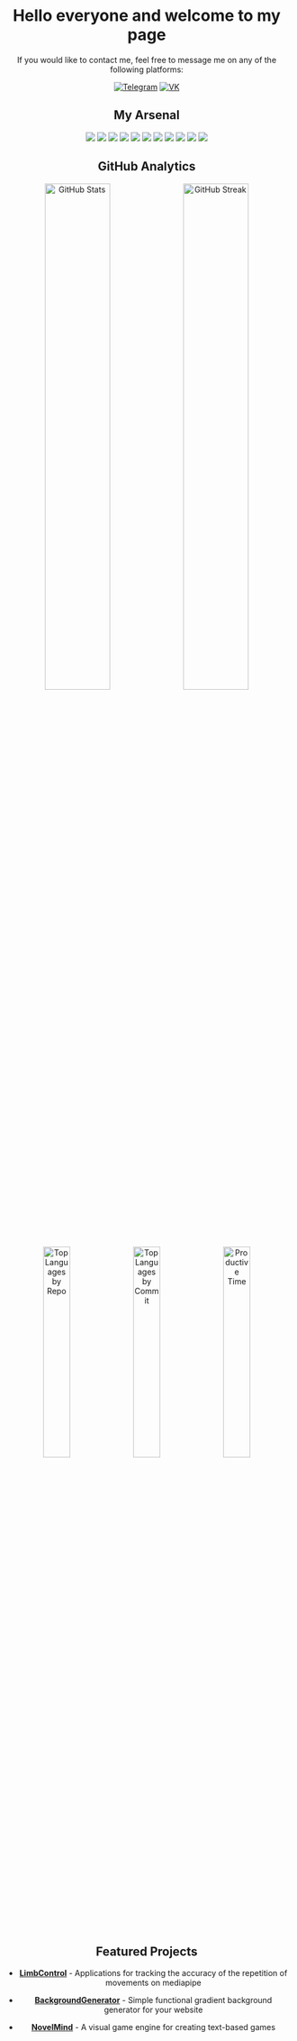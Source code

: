 <div align="center">
  <h1>Hello everyone and welcome to my page</h1>
</div>

<div align="center">
  <p>If you would like to contact me, feel free to message me on any of the following platforms:</p>
  <p align="center">
    <a href="https://t.me/@selfharm_machine"><img src="https://img.shields.io/badge/-Telegram-2CA5E0?style=for-the-badge&logo=telegram&logoColor=white" alt="Telegram"></a>
    <a href="https://vk.com/selfharm_machine"><img src="https://img.shields.io/badge/-VK-4C75A3?style=for-the-badge&logo=vk&logoColor=white" alt="VK"></a>
  </p>
</div>

<h2 align="center">My Arsenal</h2>

<p align="center">
  <img src="https://img.shields.io/badge/-MongoDB-47A248?style=for-the-badge&logo=mongodb&logoColor=white" />
  <img src="https://img.shields.io/badge/-Express-000000?style=for-the-badge&logo=express&logoColor=white" />
  <img src="https://img.shields.io/badge/-React-61DAFB?style=for-the-badge&logo=react&logoColor=black" />
  <img src="https://img.shields.io/badge/-Node.js-339933?style=for-the-badge&logo=node.js&logoColor=white" />
  <img src="https://img.shields.io/badge/-Flask-000000?style=for-the-badge&logo=flask&logoColor=white" />
  <img src="https://img.shields.io/badge/FastAPI-005571?style=for-the-badge&logo=fastapi" />
  <img src="https://img.shields.io/badge/-Python-3776AB?style=for-the-badge&logo=python&logoColor=white" />
  <img src="https://img.shields.io/badge/-C%23-239120?style=for-the-badge&logo=c-sharp&logoColor=white" />
  <img src="https://img.shields.io/badge/-JavaScript-F7DF1E?style=for-the-badge&logo=javascript&logoColor=black" />
  <img src="https://img.shields.io/badge/-HTML5-E34F26?style=for-the-badge&logo=html5&logoColor=white" />
  <img src="https://img.shields.io/badge/-CSS3-1572B6?style=for-the-badge&logo=css3&logoColor=white" />
</p>

<h2 align="center">GitHub Analytics</h2>

<p align="center">
  <img src="https://github-readme-stats.vercel.app/api?username=VisageDvachevsky&show_icons=true&count_private=true&theme=radical" width="48%" alt="GitHub Stats" />
  <img src="https://github-readme-streak-stats.herokuapp.com/?user=VisageDvachevsky&theme=radical" width="48%" alt="GitHub Streak" />
</p>

<p align="center">
  <img src="https://github-profile-summary-cards.vercel.app/api/cards/repos-per-language?username=VisageDvachevsky&theme=radical" width="31%" alt="Top Languages by Repo" />
  <img src="https://github-profile-summary-cards.vercel.app/api/cards/most-commit-language?username=VisageDvachevsky&theme=radical" width="31%" alt="Top Languages by Commit" />
  <img src="https://github-profile-summary-cards.vercel.app/api/cards/productive-time?username=VisageDvachevsky&theme=radical" width="31%" alt="Productive Time" />
</p>

<h2 align="center">Featured Projects</h2>

<div align="center">
  
  - **[LimbControl](https://github.com/VisageDvachevsky/LimbControl)** - Applications for tracking the accuracy of the repetition of movements on mediapipe
  
  - **[BackgroundGenerator](https://github.com/VisageDvachevsky/Background-Generator)** - Simple functional gradient background generator for your website
  
  - **[NovelMind](https://github.com/VisageDvachevsky/NovelMind)** - A visual game engine for creating text-based games
  
</div>
